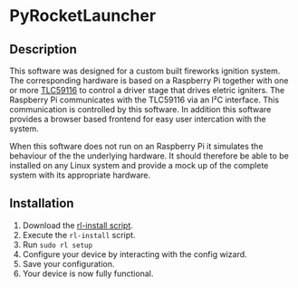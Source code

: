 # PyRocketLauncher

## Description
This software was designed for a custom built fireworks ignition system. The corresponding hardware is based on a Raspberry Pi together with one or more [TLC59116](https://de.elv.com/elv-led-i2c-steuertreiber-16-kanaele-komplettbausatz-098377) to control a driver stage that drives eletric igniters. The Raspberry Pi communicates with the TLC59116 via an I²C interface. This communication is controlled by this software. In addition this software provides a browser based frontend for easy user intercation with the system.

When this software does not run on an Raspberry Pi it simulates the behaviour of the the underlying hardware. It should therefore be able to be installed on any Linux system and provide a mock up of the complete system with its appropriate hardware.

## Installation
1. Download  the [rl-install script](https://raw.githubusercontent.com/CR1337/PyRocketLauncher/dev/bin/rl-install).
2. Execute the `rl-install` script.
3. Run `sudo rl setup`
4. Configure your device by interacting with the config wizard.
5. Save your configuration.
6. Your device is now fully functional.
